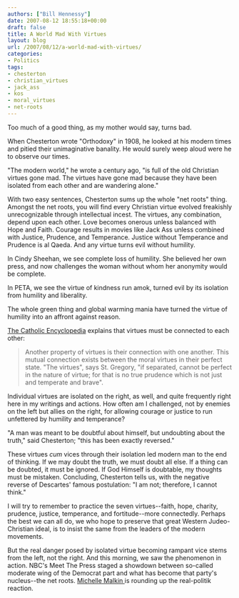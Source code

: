 ```yaml
---
authors: ["Bill Hennessy"]
date: 2007-08-12 18:55:18+00:00
draft: false
title: A World Mad With Virtues
layout: blog
url: /2007/08/12/a-world-mad-with-virtues/
categories:
- Politics
tags:
- chesterton
- christian_virtues
- jack_ass
- kos
- moral_virtues
- net-roots
---
```


Too much of a good thing, as my mother would say, turns bad.

When Chesterton wrote "Orthodoxy" in 1908, he looked at his modern times and pitied their unimaginative banality.  He would surely weep aloud were he to observe our times.

"The modern world," he wrote a century ago, "is full of the old Christian virtues gone mad.  The virtues have gone mad because they have been isolated from each other and are wandering alone."

With two easy sentences, Chesterton sums up the whole "net roots" thing.  Amongst the net roots, you will find every Christian virtue evolved freakishly unrecognizable through intellectual incest.   The virtues, any combination, depend upon each other.  Love becomes onerous unless balanced with Hope and Faith.  Courage results in movies like Jack Ass unless combined with Justice, Prudence, and Temperance.  Justice without Temperance and Prudence is al Qaeda.  And any virtue turns evil without humility.

In Cindy Sheehan, we see complete loss of humility.  She believed her own press, and now challenges the woman without whom her anonymity would be complete.

In PETA, we see the virtue of kindness run amok, turned evil by its isolation from humility and liberality.

The whole green thing and global warming mania have turned the virtue of humility into an affront against reason.

[The Catholic Encyclopedia](https://www.newadvent.org/cathen/15472a.htm) explains that virtues must be connected to each other:



> Another property of virtues is their connection with one another. This mutual connection exists between the moral virtues in their perfect state. "The virtues", says St. Gregory, "if separated, cannot be perfect in the nature of virtue; for that is no true prudence which is not just and temperate and brave". 



Individual virtues are isolated on the right, as well, and quite frequently right here in my writings and actions.  How often am I challenged, not by enemies on the left but allies on the right, for allowing courage or justice to run unfettered by humility and temperance?

"A man was meant to be doubtful about himself, but undoubting about the truth," said Chesterton; "this has been exactly reversed."

These virtues _cum_ vices through their isolation led modern man to the end of thinking.  If we may doubt the truth, we must doubt all else.  If a thing can be doubted, it must be ignored.  If God Himself is doubtable, my thoughts must be mistaken.  Concluding, Chesterton tells us, with the negative reverse of Descartes' famous postulation:  "I am not; therefore, I cannot think."

I will try to remember to practice the seven virtues--faith, hope, charity, prudence, justice, temperance, and fortitude--more connectedly.  Perhaps the best we can all do, we who hope to preserve that great Western Judeo-Christian ideal, is to insist the same from the leaders of the modern movements.

But the real danger posed by isolated virtue becoming rampant vice stems from the left, not the right.  And this morning, we saw the phenomenon in action.  NBC's Meet The Press staged a showdown between so-called moderate wing of the Democrat part and what has become that party's nucleus--the net roots.  [Michelle Malkin ](https://michellemalkin.com/2007/08/12/kos-vs-ford-open-thread/)is rounding up the real-politik reaction.  
